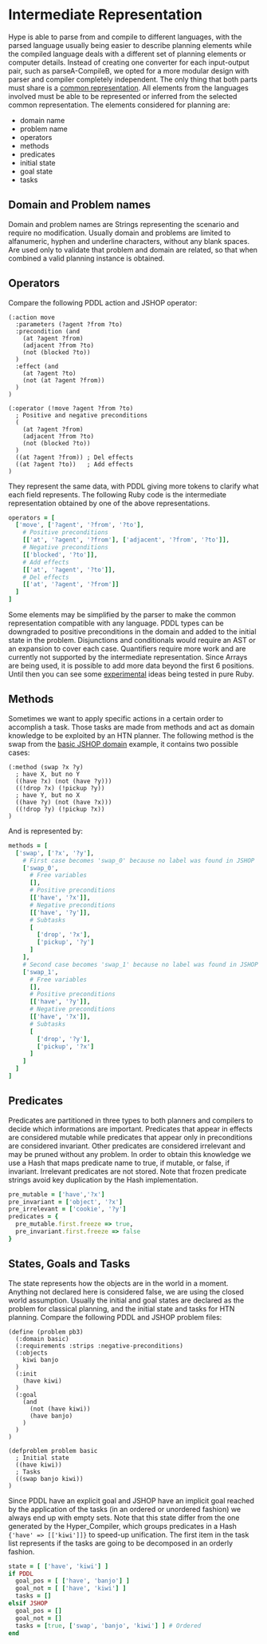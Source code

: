 # Intermediate Representation
Hype is able to parse from and compile to different languages, with the parsed language usually being easier to describe planning elements while the compiled language deals with a different set of planning elements or computer details.
Instead of creating one converter for each input-output pair, such as parseA-CompileB, we opted for a more modular design with parser and compiler completely independent.
The only thing that both parts must share is a [common representation](https://en.wikipedia.org/wiki/Intermediate_language).
All elements from the languages involved must be able to be represented or inferred from the selected common representation.
The elements considered for planning are:
- domain name
- problem name
- operators
- methods
- predicates
- initial state
- goal state
- tasks

## Domain and Problem names
Domain and problem names are Strings representing the scenario and require no modification.
Usually domain and problems are limited to alfanumeric, hyphen and underline characters, without any blank spaces.
Are used only to validate that problem and domain are related, so that when combined a valid planning instance is obtained.

## Operators
Compare the following PDDL action and JSHOP operator:

```Lisp
(:action move
  :parameters (?agent ?from ?to)
  :precondition (and
    (at ?agent ?from)
    (adjacent ?from ?to)
    (not (blocked ?to))
  )
  :effect (and
    (at ?agent ?to)
    (not (at ?agent ?from))
  )
)
```

```Lisp
(:operator (!move ?agent ?from ?to)
  ; Positive and negative preconditions
  (
    (at ?agent ?from)
    (adjacent ?from ?to)
    (not (blocked ?to))
  )
  ((at ?agent ?from)) ; Del effects
  ((at ?agent ?to))   ; Add effects
)
```

They represent the same data, with PDDL giving more tokens to clarify what each field represents.
The following Ruby code is the intermediate representation obtained by one of the above representations.

```Ruby
operators = [
  ['move', ['?agent', '?from', '?to'],
    # Positive preconditions
    [['at', '?agent', '?from'], ['adjacent', '?from', '?to']],
    # Negative preconditions
    [['blocked', '?to']],
    # Add effects
    [['at', '?agent', '?to']],
    # Del effects
    [['at', '?agent', '?from']]
  ]
]
```

Some elements may be simplified by the parser to make the common representation compatible with any language.
PDDL types can be downgraded to positive preconditions in the domain and added to the initial state in the problem.
Disjunctions and conditionals would require an AST or an expansion to cover each case.
Quantifiers require more work and are currently not supported by the intermediate representation.
Since Arrays are being used, it is possible to add more data beyond the first 6 positions.
Until then you can see some [experimental](../examples/experiments) ideas being tested in pure Ruby.

## Methods
Sometimes we want to apply specific actions in a certain order to accomplish a task.
Those tasks are made from methods and act as domain knowledge to be exploited by an HTN planner.
The following method is the swap from the [basic JSHOP domain](../examples/basic/basic.jshop "basic.jshop") example, it contains two possible cases:

```Lisp
(:method (swap ?x ?y)
  ; have X, but no Y
  ((have ?x) (not (have ?y)))
  ((!drop ?x) (!pickup ?y))
  ; have Y, but no X
  ((have ?y) (not (have ?x)))
  ((!drop ?y) (!pickup ?x))
)
```

And is represented by:

```Ruby
methods = [
  ['swap', ['?x', '?y'],
    # First case becomes 'swap_0' because no label was found in JSHOP
    ['swap_0',
      # Free variables
      [],
      # Positive preconditions
      [['have', '?x']],
      # Negative preconditions
      [['have', '?y']],
      # Subtasks
      [
        ['drop', '?x'],
        ['pickup', '?y']
      ]
    ],
    # Second case becomes 'swap_1' because no label was found in JSHOP
    ['swap_1',
      # Free variables
      [],
      # Positive preconditions
      [['have', '?y']],
      # Negative preconditions
      [['have', '?x']],
      # Subtasks
      [
        ['drop', '?y'],
        ['pickup', '?x']
      ]
    ]
  ]
]
```

## Predicates
Predicates are partitioned in three types to both planners and compilers to decide which informations are important.
Predicates that appear in effects are considered mutable while predicates that appear only in preconditions are considered invariant.
Other predicates are considered irrelevant and may be pruned without any problem.
In order to obtain this knowledge we use a Hash that maps predicate name to true, if mutable, or false, if invariant.
Irrelevant predicates are not stored.
Note that frozen predicate strings avoid key duplication by the Hash implementation.

```Ruby
pre_mutable = ['have','?x']
pre_invariant = ['object', '?x']
pre_irrelevant = ['cookie', '?y']
predicates = {
  pre_mutable.first.freeze => true,
  pre_invariant.first.freeze => false
}
```

## States, Goals and Tasks
The state represents how the objects are in the world in a moment.
Anything not declared here is considered false, we are using the closed world assumption.
Usually the initial and goal states are declared as the problem for classical planning, and the initial state and tasks for HTN planning.
Compare the following PDDL and JSHOP problem files:

```Lisp
(define (problem pb3)
  (:domain basic)
  (:requirements :strips :negative-preconditions)
  (:objects
    kiwi banjo
  )
  (:init
    (have kiwi)
  )
  (:goal
    (and
      (not (have kiwi))
      (have banjo)
    )
  )
)
```

```Lisp
(defproblem problem basic
  ; Initial state
  ((have kiwi))
  ; Tasks
  ((swap banjo kiwi))
)
```

Since PDDL have an explicit goal and JSHOP have an implicit goal reached by the application of the tasks (in an ordered or unordered fashion) we always end up with empty sets.
Note that this state differ from the one generated by the Hyper_Compiler, which groups predicates in a Hash ``{'have' => [['kiwi']]}`` to speed-up unification.
The first item in the task list represents if the tasks are going to be decomposed in an orderly fashion.

```Ruby
state = [ ['have', 'kiwi'] ]
if PDDL
  goal_pos = [ ['have', 'banjo'] ]
  goal_not = [ ['have', 'kiwi'] ]
  tasks = []
elsif JSHOP
  goal_pos = []
  goal_not = []
  tasks = [true, ['swap', 'banjo', 'kiwi'] ] # Ordered
end
```